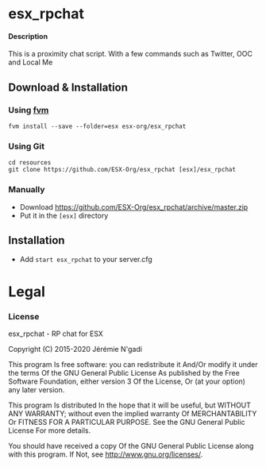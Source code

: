 # esx_rpchat

#### Description
This is a proximity chat script. With a few commands such as Twitter, OOC and Local Me

## Download & Installation

### Using [fvm](https://github.com/qlaffont/fvm-installer)
```
fvm install --save --folder=esx esx-org/esx_rpchat
```

### Using Git
```
cd resources
git clone https://github.com/ESX-Org/esx_rpchat [esx]/esx_rpchat
```

### Manually
- Download https://github.com/ESX-Org/esx_rpchat/archive/master.zip
- Put it in the `[esx]` directory

## Installation
- Add `start esx_rpchat` to your server.cfg

# Legal
### License
esx_rpchat - RP chat for ESX

Copyright (C) 2015-2020 Jérémie N'gadi

This program Is free software: you can redistribute it And/Or modify it under the terms Of the GNU General Public License As published by the Free Software Foundation, either version 3 Of the License, Or (at your option) any later version.

This program Is distributed In the hope that it will be useful, but WITHOUT ANY WARRANTY; without even the implied warranty Of MERCHANTABILITY Or FITNESS FOR A PARTICULAR PURPOSE. See the GNU General Public License For more details.

You should have received a copy Of the GNU General Public License along with this program. If Not, see http://www.gnu.org/licenses/.